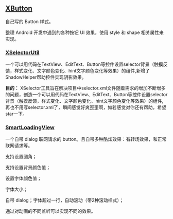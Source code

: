 ## [XButton](https://github.com/hgncxzy/XButton)

自己写的 Button 样式。

整理 Android 开发中遇到的各种按钮 UI 效果，使用 style 和 shape 相关属性来实现。

### [XSelectorUtil](https://github.com/liujinchao/XSelectorUtil)

一个可以用代码在TextView、EditText、Button等控件设置selector背景（触摸反馈，样式变化、文字颜色变化、hint文字颜色变化等效果）的组件,新增了ShadowHelper帮助控件实现阴影效果。

**目的：** XSelector工具旨在解决项目中selector.xml文件随着需求的增加不断增多的问题，创造一个可以用代码在TextView、EditText、Button等控件设置selector背景（触摸反馈，样式变化、文字颜色变化、hint文字颜色变化等效果）的组件, 再也不用写selector.xml了，瞬间感觉好爽歪歪啊，如若感觉对你还有帮助，希望star一下。



### [SmartLoadingView](https://github.com/lihangleo2/SmartLoadingView)

一个自带 dialog 联网请求的 button。且自带多种酷炫效果：有转场效果，和正常联网请求等。

支持设置圆角；

支持设置背景颜色值；

设置字体颜色值；

字体大小；

自带 dialog；字体超过一行，自动滚动（带2种滚动样式）；

通过对动画的不同监听可以实现不同的效果。







